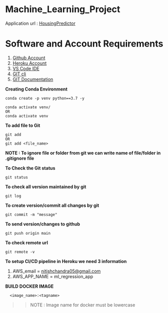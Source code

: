 # Machine_Learning_Project

Application url : [HousingPredictor](https://ml-regression-app.herokuapp.com/)

# Software and Account Requirements
1. [Github Account](https://github.com)
2. [Heroku Account](https://dashboard.heroku.com/login)
3. [VS Code IDE](https://code.visualstudio.com/download)
4. [GIT cli](https://git-scm.com/downloads)
5. [GIT Documentation](https://git-scm.com/docs/gittutorial)



**Creating Conda Environment**
```
conda create -p venv python==3.7 -y
```
```
conda activate venv/
OR
conda activate venv
```

**To add file to Git**
```
git add
OR
git add <file_name>
```

**NOTE : To ignore file or folder from git we can write name of file/folder in .gitignore file**


**To Check the Git status**
```
git status
```

**To check all version maintained by git**
```
git log
```

**To create version/commit all changes by git**
```
git commit -m "message"
```

**To send version/changes to github**
```
git push origin main
```

**To check remote url**
```
git remote -v
```

**To setup CI/CD pipeline in Heroku we need 3 information**
1. AWS_email = nitishchandra05@gmail.com 
2. AWS_APP_NAME = ml_regression_app


**BUILD DOCKER IMAGE**
```
  <image_name>:<tagname>
```
>> NOTE : Image name for docker must be lowercase






